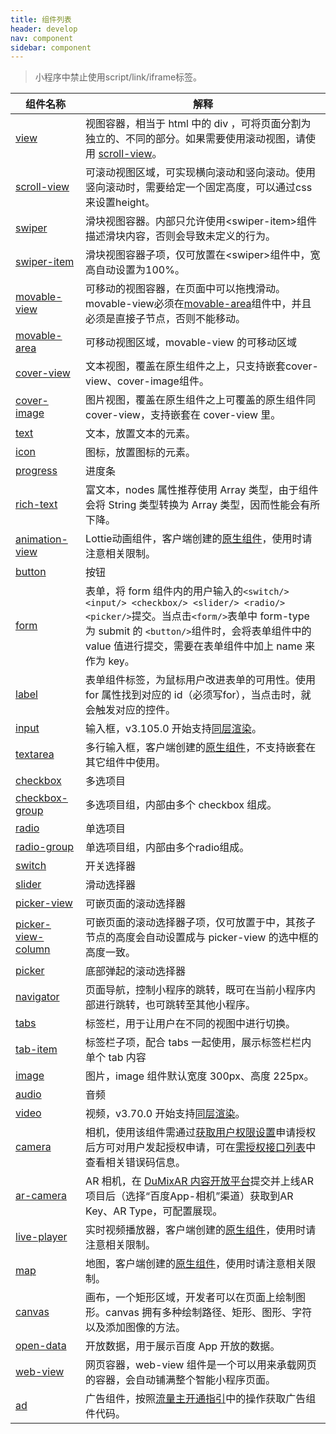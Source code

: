 ```yaml
---
title: 组件列表
header: develop
nav: component
sidebar: component
---
```



> 小程序中禁止使用script/link/iframe标签。


|组件名称 | 解释 |
|---- | ---- |
|<a href="/develop/component/view_view/">view</a>  | 视图容器，相当于 html 中的 div ，可将页面分割为独立的、不同的部分。如果需要使用滚动视图，请使用 [scroll-view](/develop/component/view_scroll-view/)。 |
|<a href="/develop/component/view_scroll-view/">scroll-view</a>| 可滚动视图区域，可实现横向滚动和竖向滚动。使用竖向滚动时，需要给定一个固定高度，可以通过css来设置height。 |
|<a href="/develop/component/view_swiper/">swiper</a> |滑块视图容器。内部只允许使用&lt;swiper-item&gt;组件描述滑块内容，否则会导致未定义的行为。 |
|<a href="/develop/component/view_swiper-item/">swiper-item</a> |滑块视图容器子项，仅可放置在&lt;swiper&gt;组件中，宽高自动设置为100%。 |
|<a href="/develop/component/view_movable-view/">movable-view</a>|可移动的视图容器，在页面中可以拖拽滑动。movable-view必须在[movable-area](https://smartprogram.baidu.com/docs/develop/component/view_movable-area/)组件中，并且必须是直接子节点，否则不能移动。|
|<a href="/develop/component/view_movable-area/">movable-area</a>|可移动视图区域，movable-view 的可移动区域|
|<a href="/develop/component/view_cover-view/">cover-view</a>| 文本视图，覆盖在原生组件之上，只支持嵌套cover-view、cover-image组件。|
|<a href="/develop/component/view_cover-image/">cover-image</a>|图片视图，覆盖在原生组件之上可覆盖的原生组件同 cover-view，支持嵌套在 cover-view 里。|
|<a href="/develop/component/base_text/">text</a>|文本，放置文本的元素。|
|<a href="/develop/component/base_icon/">icon</a>|图标，放置图标的元素。|
|<a href="/develop/component/base_progress/">progress</a>|进度条|
|<a href="/develop/component/base_rich-text/">rich-text</a>|富文本，nodes 属性推荐使用 Array 类型，由于组件会将 String 类型转换为 Array 类型，因而性能会有所下降。|
|<a href="/develop/component/base_animation-view-Lottie/">animation-view</a>|Lottie动画组件，客户端创建的[原生组件](https://smartprogram.baidu.com/docs/develop/component/native/)，使用时请注意相关限制。|
|<a href="/develop/component/formlist_button/">button</a>|按钮|
|<a href="/develop/component/formlist_form/">form</a>|表单，将 form 组件内的用户输入的`<switch/> <input/> <checkbox/> <slider/> <radio/> <picker/>`提交。当点击`<form/>`表单中 form-type 为 submit 的 `<button/>`组件时，会将表单组件中的 value 值进行提交，需要在表单组件中加上 name 来作为 key。|
|<a href="/develop/component/formlist_label/">label</a>|表单组件标签，为鼠标用户改进表单的可用性。使用 for 属性找到对应的 id（必须写for），当点击时，就会触发对应的控件。|
|<a href="/develop/component/formlist_input/">input</a>|输入框，v3.105.0 开始支持[同层渲染](https://smartprogram.baidu.com/docs/develop/component/native/)。|
|<a href="/develop/component/formlist_textarea/">textarea</a>| 多行输入框，客户端创建的[原生组件](https://smartprogram.baidu.com/docs/develop/component/native/)，不支持嵌套在其它组件中使用。|
|<a href="/develop/component/formlist_checkbox/">checkbox</a>|多选项目|
|<a href="/develop/component/formlist_checkbox-group/">checkbox-group</a>|多选项目组，内部由多个 checkbox 组成。|
|<a href="/develop/component/formlist_radio/">radio</a>|单选项目|
|<a href="/develop/component/formlist_radio-group/">radio-group</a>|单选项目组，内部由多个radio组成。|
|<a href="/develop/component/formlist_switch/">switch</a>|开关选择器|
|<a href="/develop/component/formlist_slider/">slider</a>| 滑动选择器|
|<a href="/develop/component/formlist_picker-view/">picker-view</a>|可嵌页面的滚动选择器|
|<a href="/develop/component/formlist_picker-view-column/">picker-view-column</a>|可嵌页面的滚动选择器子项，仅可放置于<picker-view />中，其孩子节点的高度会自动设置成与 picker-view 的选中框的高度一致。|
|<a href="/develop/component/formlist_picker/">picker</a>|底部弹起的滚动选择器|
|<a href="/develop/component/nav/">navigator</a>|页面导航，控制小程序的跳转，既可在当前小程序内部进行跳转，也可跳转至其他小程序。|
|<a href="/develop/component/tabs/">tabs</a>|标签栏，用于让用户在不同的视图中进行切换。|
|<a href="/develop/component/tab-item/">tab-item</a>|标签栏子项，配合 tabs 一起使用，展示标签栏栏内单个 tab 内容|
|<a href="/develop/component/media_image/">image</a>|图片，image 组件默认宽度 300px、高度 225px。|
|<a href="/develop/component/media_audio/">audio</a>|音频|
|<a href="/develop/component/media_video/">video</a>|视频，v3.70.0 开始支持[同层渲染](https://smartprogram.baidu.com/docs/develop/component/native/)。|
|<a href="/develop/component/media_camera/">camera</a>|相机，使用该组件需通过[获取用户权限设置](http://smartprogram.baidu.com/docs/develop/api/open/authorize_set/)申请授权后方可对用户发起授权申请，可在[需授权接口列表](http://smartprogram.baidu.com/docs/develop/api/open/authorize_list/)中查看相关错误码信息。|
|<a href="/develop/component/media_ar-camera/">ar-camera</a>|AR 相机，在 [DuMixAR 内容开放平台](http://dumix.baidu.com/content#/)提交并上线AR项目后（选择“百度App-相机”渠道）获取到AR Key、AR Type，可配置展现。|
|<a href="/develop/component/media_live-player/">live-player</a>|实时视频播放器，客户端创建的[原生组件](https://smartprogram.baidu.com/docs/develop/component/native/)，使用时请注意相关限制。|
|<a href="/develop/component/map/">map</a>|地图，客户端创建的[原生组件](https://smartprogram.baidu.com/docs/develop/component/native/)，使用时请注意相关限制。|
|<a href="/develop/component/canvas/">canvas</a>|画布，一个矩形区域，开发者可以在页面上绘制图形。canvas 拥有多种绘制路径、矩形、图形、字符以及添加图像的方法。|
|<a href="/develop/component/open/">open-data</a>|开放数据，用于展示百度 App 开放的数据。|
|<a href="/develop/component/open_web-view/">web-view</a>|网页容器，web-view 组件是一个可以用来承载网页的容器，会自动铺满整个智能小程序页面。|
|<a href="/develop/component/ad/">ad</a>|广告组件，按照<a href="https://smartprogram.baidu.com/docs/introduction/adopen/">流量主开通指引</a>中的操作获取广告组件代码。|